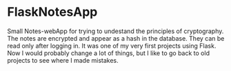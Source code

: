 # FlaskNotesApp
Small Notes-webApp for trying to undestand the principles of cryptography. The notes are encrypted and appear as a hash in the database. They can be read only after logging in.
It was one of my very first projects using Flask. Now I would probably change a lot of things, but I like to go back to old projects to see where I made mistakes.
